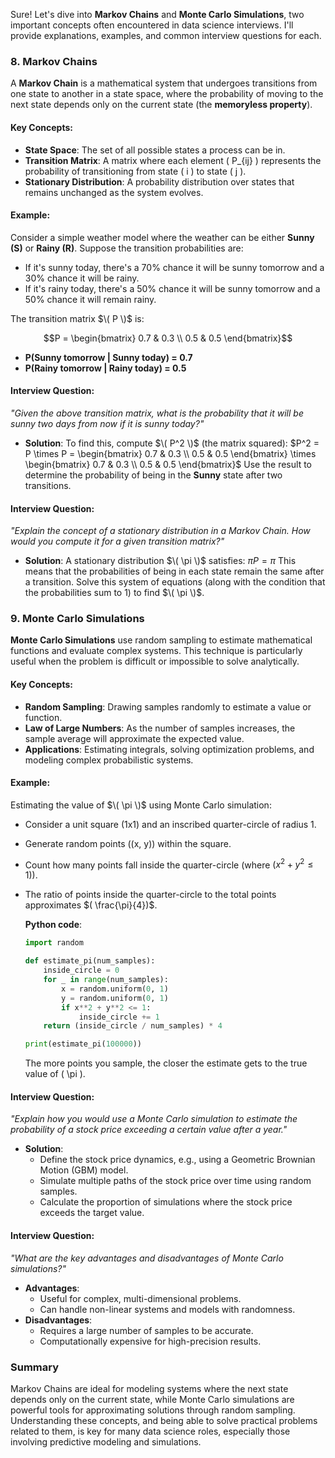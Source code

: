 Sure! Let's dive into **Markov Chains** and **Monte Carlo Simulations**, two important concepts often encountered in data science interviews. I'll provide explanations, examples, and common interview questions for each.

### 8. **Markov Chains**

A **Markov Chain** is a mathematical system that undergoes transitions from one state to another in a state space, where the probability of moving to the next state depends only on the current state (the **memoryless property**). 

#### Key Concepts:
- **State Space**: The set of all possible states a process can be in.
- **Transition Matrix**: A matrix where each element \( P_{ij} \) represents the probability of transitioning from state \( i \) to state \( j \).
- **Stationary Distribution**: A probability distribution over states that remains unchanged as the system evolves.

#### Example:
Consider a simple weather model where the weather can be either **Sunny (S)** or **Rainy (R)**. Suppose the transition probabilities are:
- If it's sunny today, there's a 70% chance it will be sunny tomorrow and a 30% chance it will be rainy.
- If it's rainy today, there's a 50% chance it will be sunny tomorrow and a 50% chance it will remain rainy.

The transition matrix $\( P \)$ is:
```math
P = \begin{bmatrix}
0.7 & 0.3 \\
0.5 & 0.5
\end{bmatrix}
```

- **P(Sunny tomorrow | Sunny today) = 0.7**
- **P(Rainy tomorrow | Rainy today) = 0.5**

#### Interview Question:
*"Given the above transition matrix, what is the probability that it will be sunny two days from now if it is sunny today?"*

- **Solution**:
    To find this, compute $\( P^2 \)$ (the matrix squared):
    $`P^2 = P \times P = \begin{bmatrix} 0.7 & 0.3 \\ 0.5 & 0.5 \end{bmatrix} \times \begin{bmatrix} 0.7 & 0.3 \\ 0.5 & 0.5 \end{bmatrix}`$
    Use the result to determine the probability of being in the **Sunny** state after two transitions.

#### Interview Question:
*"Explain the concept of a stationary distribution in a Markov Chain. How would you compute it for a given transition matrix?"*

- **Solution**:
    A stationary distribution $\( \pi \)$ satisfies:
    $`\pi P = \pi`$
    This means that the probabilities of being in each state remain the same after a transition. Solve this system of equations (along with the condition that the probabilities sum to 1) to find $\( \pi \)$.

### 9. **Monte Carlo Simulations**

**Monte Carlo Simulations** use random sampling to estimate mathematical functions and evaluate complex systems. This technique is particularly useful when the problem is difficult or impossible to solve analytically.

#### Key Concepts:
- **Random Sampling**: Drawing samples randomly to estimate a value or function.
- **Law of Large Numbers**: As the number of samples increases, the sample average will approximate the expected value.
- **Applications**: Estimating integrals, solving optimization problems, and modeling complex probabilistic systems.

#### Example:
Estimating the value of $\( \pi \)$ using Monte Carlo simulation:
- Consider a unit square (1x1) and an inscribed quarter-circle of radius 1.
- Generate random points \((x, y)\) within the square.
- Count how many points fall inside the quarter-circle (where $`( x^2 + y^2 \leq 1)`$).
- The ratio of points inside the quarter-circle to the total points approximates $`( \frac{\pi}{4})`$.

  **Python code**:
  ```python
  import random

  def estimate_pi(num_samples):
      inside_circle = 0
      for _ in range(num_samples):
          x = random.uniform(0, 1)
          y = random.uniform(0, 1)
          if x**2 + y**2 <= 1:
              inside_circle += 1
      return (inside_circle / num_samples) * 4

  print(estimate_pi(100000))
  ```
  
  The more points you sample, the closer the estimate gets to the true value of \( \pi \).

#### Interview Question:
*"Explain how you would use a Monte Carlo simulation to estimate the probability of a stock price exceeding a certain value after a year."*

- **Solution**:
    - Define the stock price dynamics, e.g., using a Geometric Brownian Motion (GBM) model.
    - Simulate multiple paths of the stock price over time using random samples.
    - Calculate the proportion of simulations where the stock price exceeds the target value.

#### Interview Question:
*"What are the key advantages and disadvantages of Monte Carlo simulations?"*

- **Advantages**:
    - Useful for complex, multi-dimensional problems.
    - Can handle non-linear systems and models with randomness.
- **Disadvantages**:
    - Requires a large number of samples to be accurate.
    - Computationally expensive for high-precision results.

### Summary

Markov Chains are ideal for modeling systems where the next state depends only on the current state, while Monte Carlo simulations are powerful tools for approximating solutions through random sampling. Understanding these concepts, and being able to solve practical problems related to them, is key for many data science roles, especially those involving predictive modeling and simulations.
